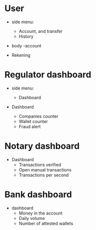 # User
- side menu:
    - Account, and transfer
    - History

- body -account
- Rekening

# Regulator dashboard

- side menu:
    - Dashboard

- Dashboard
    - Companies counter
    - Wallet counter
    - Fraud alert

# Notary dashboard

- Dashboard
    - Transactions verified
    - Open manual transactions
    - Transactions per second

# Bank dashboard

- dashboard
    - Money in the account
    - Daily volume
    - Number of attested wallets

